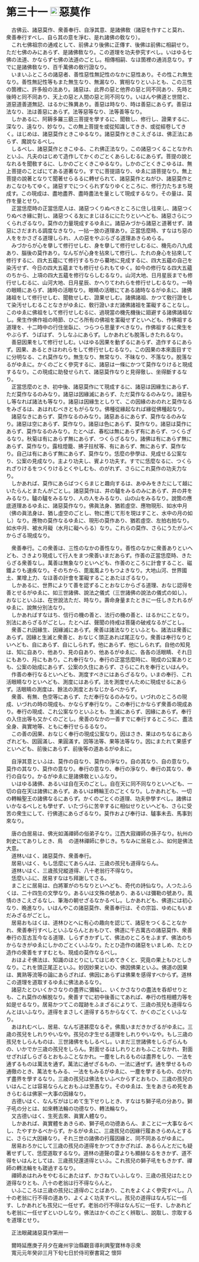 # 第三十一 <img width="24" height="24" src="_c5cbYR1.png" border="0">惡莫作
　古佛云、諸惡莫作、衆善奉行、自淨其意、是諸佛敎（諸惡を作すこと莫れ、衆善奉行すべし、自ら其の意を淨む、是れ諸佛の敎なり）。  
　これ七佛祖宗の通戒として、前佛より後佛に正傳す、後佛は前佛に相嗣せり。ただ七佛のみにあらず、是諸佛敎なり。この道理を功夫參究すべし。いはゆる七佛の法道、かならず七佛の法道のごとし。相傳相嗣、なほ箇裡の通消息なり。すでに是諸佛敎なり、百千萬佛の敎行證なり。  
　いまいふところの諸惡者、善性惡性無記性のなかに惡性あり。その性これ無生なり。善性無記性等もまた無生なり、無漏なり、實相なりといふとも、この三性の箇裡に、許多般の法あり。諸惡は、此界の惡と他界の惡と同不同あり、先時と後時と同不同あり、天上の惡と人間の惡と同不同なり。いはんや佛道と世間と、道惡道善道無記、はるかに殊異あり。善惡は時なり、時は善惡にあらず。善惡は法なり、法は善惡にあらず。法等惡等なり、法等善等なり。  
　しかあるに、阿耨多羅三藐三菩提を學するに、聞敎し、修行し、證果するに、深なり、遠なり、妙なり。この無上菩提を或從知識してきき、或從經卷してきく。はじめは、諸惡莫作ときこゆるなり。諸惡莫作ときこえざるは、佛正法にあらず、魔說なるべし。  
　しるべし、諸惡莫作ときこゆる、これ佛正法なり。この諸惡つくることなかれといふ、凡夫のはじめて造作してかくのごとくあらしむるにあらず。菩提の說となれるを聞敎するに、しかのごとくきこゆるなり。しかのごとくきこゆるは、無上菩提のことばにてある道著なり。すでに菩提語なり、ゆゑに語菩提なり。無上菩提の說著となりて聞著せらるるに轉ぜられて、諸惡莫作とねがひ、諸惡莫作とおこなひもてゆく。諸惡すでにつくられずなりゆくところに、修行力たちまち現成す。この現成は、盡地盡界、盡時盡法を量として現成するなり。その量は、莫作を量とせり。  
　正當恁麼時の正當恁麼人は、諸惡つくりぬべきところに住し往來し、諸惡つくりぬべき緣に對し、諸惡つくる友にまじはるににたりといへども、諸惡さらにつくられざるなり。莫作の力量現成するゆゑに。諸惡みづから諸惡と道著せず、諸惡にさだまれる調度なきなり。一拈一放の道理あり。正當恁麼時、すなはち惡の人ををかさざる道理しられ、人の惡をやぶらざる道理あきらめらる。  
　みづからが心を擧して修行せしむ、身を擧して修行せしむるに、機先の八九成あり、腦後の莫作あり。なんぢが心身を拈來して修行し、たれの身心を拈來して修行するに、四大五蘊にて修行するちから驀地に見成するに、四大五蘊の自己を染汚せず、今日の四大五蘊までも修行せられもてゆく。如今の修行なる四大五蘊のちから、上項の四大五蘊を修行ならしむるなり。山河大地、日月星辰までも修行せしむるに、山河大地、日月星辰、かへりてわれらを修行せしむるなり。一時の眼睛にあらず、諸時の活眼なり。眼睛の活眼にてある諸時なるがゆゑに、諸佛諸祖をして修行せしむ、聞敎せしむ、證果せしむ。諸佛諸祖、かつて敎行證をして染汚せしむることなきがゆゑに、敎行證いまだ諸佛諸祖を罣礙することなし。このゆゑに佛祖をして修行せしむるに、過現當の機先機後に廻避する諸佛諸祖なし。衆生作佛作祖の時節、ひごろ所有の佛祖を罣礙せずといへども、作佛祖する道理を、十二時中の行住坐臥に、つらつら思量すべきなり。作佛祖するに衆生をやぶらず、うばはず、うしなふにあらず。しかあれども脫落しきたれるなり。  
　善惡因果をして修行せしむ。いはゆる因果を動ずるにあらず、造作するにあらず。因果、あるときはわれらをして修行せしむるなり。この因果の本來面目すでに分明なる、これ莫作なり。無生なり、無常なり、不昧なり、不落なり。脫落なるがゆゑに。かくのごとく參究するに、諸惡は一條にかつて莫作なりけると現成するなり。この現成に助發せられて、諸惡莫作なりと見得徹し、坐得斷するなり。  
　正當恁麼のとき、初中後、諸惡莫作にて現成するに、諸惡は因緣生にあらず、ただ莫作なるのみなり。諸惡は因緣滅にあらず、ただ莫作なるのみなり。諸惡もし等なれば諸法も等なり。諸惡は因緣生としりて、この因緣のおのれと莫作なるをみざるは、あはれむべきともがらなり。佛種從緣起なれば緣從佛種起なり。  
　諸惡なきにあらず、莫作なるのみなり。諸惡あるにあらず、莫作なるのみなり。諸惡は空にあらず、莫作なり。諸惡は色にあらず、莫作なり。諸惡は莫作にあらず、莫作なるのみなり。たとへば、春松は無にあらず有にあらず、つくらざるなり。秋菊は有にあらず無にあらず、つくらざるなり。諸佛は有にあらず無にあらず、莫作なり。露柱燈籠、拂子拄杖等、有にあらず、無にあらず、莫作なり。自己は有にあらず無にあらず、莫作なり。恁麼の參學は、見成せる公案なり、公案の見成なり。主より功夫し、賓より功夫す。すでに恁麼なるに、つくられざりけるをつくりけるとくやしむも、のがれず、さらにこれ莫作の功夫力なり。  
　しかあれば、莫作にあらばつくらまじと趣向するは、あゆみをきたにして越にいたらんとまたんがごとし。諸惡莫作は、井の驢をみるのみにあらず、井の井をみるなり。驢の驢をみるなり、人の人をみるなり、山の山をみるなり。說箇の應底道理あるゆゑに、諸惡莫作なり。佛眞法身、猶若虛空、應物現形、如水中月（佛の眞法身は、猶し虛空のごとし、物に應じて形を現はすこと、水中の月の如し）なり。應物の莫作なるゆゑに、現形の莫作あり、猶若虛空、左拍右拍なり。如水中月、被水月礙（水月に礙へらる）なり。これらの莫作、さらにうたがふべからざる現成なり。  
  
　衆善奉行。この衆善は、三性のなかの善性なり。善性のなかに衆善ありといへども、さきより現成して行人をまつ衆善いまだあらず。作善の正當恁麼時、きたらざる衆善なし。萬善は無象なりといへども、作善のところに計會すること、磁鐵よりも速疾なり。そのちから、毘嵐風よりもつよきなり。大地山河、世界國土、業增上力、なほ善の計會を罣礙することあたはざるなり。  
　しかあるに、世界によりて善を認ずることおなじからざる道理、おなじ認得を善とせるがゆゑに、如三世諸佛、說法之儀式（三世諸佛の說法の儀式の如し）。おなじといふは、在世說法ただ、時なり。壽命身量またときに一任しきたれるがゆゑに、說無分別法なり。  
　しかあればすなはち、信行の機の善と、法行の機の善と、はるかにことなり。別法にあらざるがごとし。たとへば、聲聞の持戒は菩薩の破戒なるがごとし。  
　衆善これ因緣生、因緣滅にあらず。衆善は諸法なりといふとも、諸法は衆善にあらず。因緣と生滅と衆善と、おなじく頭正あれば尾正なり。衆善は奉行なりといへども、自にあらず、自にしられず。他にあらず、他にしられず。自他の知見は、知に自あり、他あり、見の自あり、他あるがゆゑに、各各の活眼睛、それ日にもあり、月にもあり。これ奉行なり。奉行の正當恁麼時に、現成の公案ありとも、公案の始成にあらず、公案の久住にあらず、さらにこれを奉行といはんや。  
　作善の奉行なるといへども、測度すべきにはあらざるなり。いまの奉行、これ活眼睛なりといへども、測度にはあらず。法を測度せんために現成せるにあらず。活眼睛の測度は、餘法の測度とおなじかるべからず。  
　衆善、有無、色空等にあらず、ただ奉行なるのみなり。いづれのところの現成、いづれの時の現成も、かならず奉行なり。この奉行にかならず衆善の現成あり。奉行の現成、これ公案なりといふとも、生滅にあらず、因緣にあらず。奉行の入住出等も又かくのごとし。衆善のなかの一善すでに奉行するところに、盡法全身、眞實地等、ともに奉行せらるるなり。  
　この善の因果、おなじく奉行の現成公案なり。因はさき、果はのちなるにあらざれども、因圓滿し、果圓滿す。因等法等、果等法等なり。因にまたれて果感ずといへども、前後にあらず、前後等の道あるがゆゑに。  
  
　自淨其意といふは、莫作の自なり、莫作の淨なり。自の其なり、自の意なり。莫作の其なり、莫作の意なり。奉行の意なり、奉行の淨なり、奉行の其なり、奉行の自なり。かるがゆゑに是諸佛敎といふなり。  
　いはゆる諸佛、あるいは自在天のごとし。自在天に同不同なりといへども、一切の自在天は諸佛にあらず。あるいは轉輪王のごとくなり。しかあれども、一切の轉輪聖王の諸佛なるにあらず。かくのごとくの道理、功夫參學すべし。諸佛はいかなるべしとも學せず、いたづらに苦辛するに相似せりといへども、さらに受苦の衆生にして、行佛道にあらざるなり。莫作および奉行は、驢事未去、馬事到來なり。  
  
　唐の白居易は、佛光如滿禪師の俗弟子なり。江西大寂禪師の孫子なり。杭州の刺史にてありしとき、鳥<img width="16" height="16" src="_cov6k_Y.png" border="0">の道林禪師に參じき。ちなみに居易とふ、如何是佛法大意。  
　道林いはく、諸惡莫作、衆善奉行。  
　居易いはく、もし恁麼にてあらんは、三歳の孩兒も道得ならん。  
　道林いはく、三歳孩兒縱道得、八十老翁行不得なり。  
　恁麼いふに、居易すなはち拜謝してさる。  
　まことに居易は、白將軍がのちなりといへども、奇代の詩仙なり。人つたふらくは、二十四生の文學なり。あるいは文殊の號あり、あるいは彌勒の號あり。風情󠄁のきこえざるなし、筆海の朝せざるなかるべし。しかあれども、佛道には初心なり、晩進なり。いはんやこの諸惡莫作、衆善奉行は、その宗旨、ゆめにもいまだみざるがごとし。  
　居易おもはくは、道林ひとへに有心の趣向を認じて、諸惡をつくることなかれ、衆善奉行すべしといふならんとおもひて、佛道に千古萬古の諸惡莫作、衆善奉行の亙古亙今なる道理、しらずきかずして、佛法のところをふまず、佛法のちからなきがゆゑにしかのごとくいふなり。たとひ造作の諸惡をいましめ、たとひ造作の衆善をすすむとも、現成の莫作なるべし。  
　おほよそ佛法は、知識のほとりにしてはじめてきくと、究竟の果上もひとしきなり。これを頭正尾正といふ。妙因妙果といひ、佛因佛果といふ。佛道の因果は、異熟等流等の論にあらざれば、佛因にあらずは佛果を感得すべからず。道林この道理を道取するゆゑに佛法あるなり。  
　諸惡たとひいくかさなりの盡界に彌綸し、いくかさなりの盡法を呑却せりとも、これ莫作の解脫なり。衆善すでに初中後善にてあれば、奉行の性相體力等を如是せるなり。居易かつてこの蹤跡をふまざるによりて、三歳の孩兒も道得ならんとはいふなり。道得をまさしく道得するちからなくて、かくのごとくいふなり。  
　あはれむべし、居易、なんぢ道甚麼なるぞ。佛風いまだきかざるがゆゑに。三歳の孩兒をしれりやいなや。孩兒の才生せる道理をしれりやいなや。もし三歳の孩兒をしらんものは、三世諸佛をもしるべし。いまだ三世諸佛をしらざらんもの、いかでか三歳の孩兒をしらん。對面せるはしれりとおもふことなかれ、對面せざればしらざるとおもふことなかれ。一塵をしれるものは盡界をしり、一法を通ずるものは萬法を通ず。萬法に通ぜざるもの、一法に通ぜず。通を學せるもの通徹のとき、萬法をもみる、一法をもみるがゆゑに、一塵を學するもの、のがれず盡界を學するなり。三歳の孩兒は佛法をいふべからずとおもひ、三歳の孩兒のいはんことは容易ならんとおもふは至愚なり。そのゆゑは、生をあきらめ死をあきらむるは佛家一大事の因緣なり。  
　古德いはく、なんぢがはじめて生下せりしとき、すなはち獅子吼の分あり。獅子吼の分とは、如來轉法輪の功德なり、轉法輪なり。  
　又古德いはく、生死去來、眞實人體なり。  
　しかあれば、眞實體をあきらめ、獅子吼の功德あらん、まことに一大事なるべし、たやすかるべからず。かるがゆゑに、三歳孩兒の因緣行履あきらめんとするに、さらに大因緣なり。それ三世の諸佛の行履因緣と、同不同あるがゆゑに。  
　居易おろかにして三歳の孩兒の道得をかつてきかざれば、あるらんとだにも疑著せずして、恁麼道取するなり。道林の道聲の雷よりも顯赫なるをきかず、道不得をいはんとしては、三歳孩兒還道得といふ。これ孩兒の獅子吼をもきかず、禪師の轉法輪をも蹉過するなり。  
　禪師あはれみをやむるにあたはず、かさねていふしなり、三歳の孩兒はたとひ道得なりとも、八十の老翁は行不得ならんと。  
　いふこころは三歳の孩兒に道得のことばあり、これをよくよく參究すべし。八十の老翁に行不得の道あり、よくよく功夫すべし。孩兒の道得はなんぢに一任す、しかあれども孩兒に一任せず。老翁の行不得はなんぢに一任す、しかあれども老翁に一任せずといひしなり。佛法はかくのごとく辨取し、說取し、宗取するを道理とせり。  
  
　正法眼藏諸惡莫作第卅一  
  
　爾時延應庚子月夕在雍州宇治縣觀音導利興聖寶林寺示衆  
　寬元元年癸卯三月下旬七日於侍司寮書寫之 懷弉